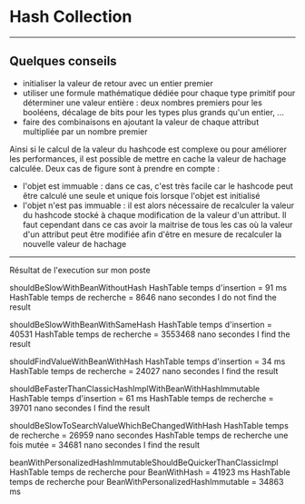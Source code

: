 # Hash Collection
---
## Quelques conseils

- initialiser la valeur de retour avec un entier premier
- utiliser une formule mathématique dédiée pour chaque type primitif pour déterminer une valeur entière : deux nombres premiers pour les booléens, décalage de bits pour les types plus grands qu'un entier, ...
- faire des combinaisons en ajoutant la valeur de chaque attribut multipliée par un nombre premier

Ainsi si le calcul de la valeur du hashcode est complexe ou pour améliorer les performances, il est possible de mettre en cache la valeur de hachage calculée. Deux cas de figure sont à prendre en compte :

- l'objet est immuable : dans ce cas, c'est très facile car le hashcode peut être calculé une seule et unique fois lorsque l'objet est initialisé
- l'objet n'est pas immuable : il est alors nécessaire de recalculer la valeur du hashcode stocké à chaque modification de la valeur d'un attribut. Il faut cependant dans ce cas avoir la maitrise de tous les cas où la valeur d'un attribut peut être modifiée afin d'être en mesure de recalculer la nouvelle valeur de hachage


____
Résultat de l'execution sur mon poste

shouldBeSlowWithBeanWithoutHash
HashTable temps d'insertion  = 91 ms
HashTable temps de recherche = 8646 nano secondes
I do not find the result

shouldBeSlowWithBeanWithSameHash
HashTable temps d'insertion  = 40531
HashTable temps de recherche = 3553468 nano secondes
I find the result

shouldFindValueWithBeanWithHash
HashTable temps d'insertion  = 34 ms
HashTable temps de recherche = 24027 nano secondes
I find the result

shouldBeFasterThanClassicHashImplWithBeanWithHashImmutable
HashTable temps d'insertion  = 61 ms
HashTable temps de recherche = 39701 nano secondes
I find the result

shouldBeSlowToSearchValueWhichBeChangedWithHash
HashTable temps de recherche = 26959 nano secondes
HashTable temps de recherche une fois mutée = 34681 nano secondes
I find the result

beanWithPersonalizedHashImmutableShouldBeQuickerThanClassicImpl
HashTable temps de recherche pour BeanWithHash  = 41923 ms
HashTable temps de recherche pour BeanWithPersonalizedHashImmutable  = 34863 ms


